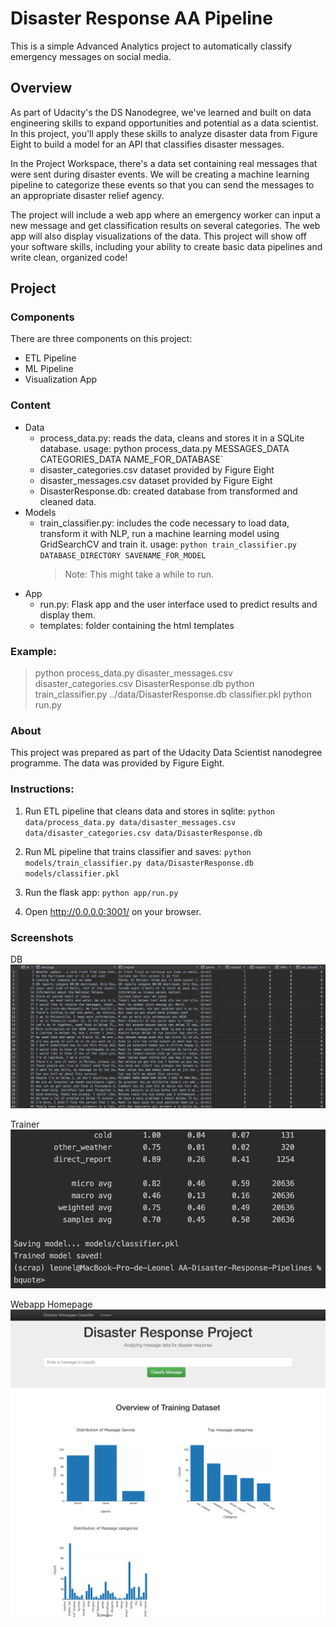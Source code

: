 # Disaster Response AA Pipeline
This is a simple Advanced Analytics project to automatically classify emergency messages on social media.

## Overview
As part of Udacity's the DS Nanodegree, we've learned and built on data engineering skills to expand
 opportunities and potential as a data scientist. 
In this project, you'll apply these skills to analyze disaster data from Figure Eight to build a model
 for an API that classifies disaster messages.

In the Project Workspace, there's a data set containing real messages 
that were sent during disaster events. 
We will be creating a machine learning pipeline to categorize these events so that you 
can send the messages to an appropriate disaster relief agency.

The project will include a web app where an emergency worker can input 
a new message and get classification results on several categories. 
The web app will also display visualizations of the data. 
This project will show off your software skills, 
including your ability to create basic data pipelines and write clean, organized code!

## Project 
### Components 
There are three components on this project:

- ETL Pipeline
- ML Pipeline
- Visualization App

### Content
- Data
  - process_data.py: reads the data, cleans and stores it in a SQLite database. 
    usage: python process_data.py MESSAGES_DATA CATEGORIES_DATA NAME_FOR_DATABASE`
  - disaster_categories.csv  dataset provided by Figure Eight
  - disaster_messages.csv dataset provided by Figure Eight
  - DisasterResponse.db: created database from transformed and cleaned data.
- Models
  - train_classifier.py: includes the code necessary to load data, transform it with NLP, run a machine learning model using GridSearchCV and train it.
    usage: `python train_classifier.py DATABASE_DIRECTORY SAVENAME_FOR_MODEL`
    >Note: This might take a while to run.
- App
  - run.py: Flask app and the user interface used to predict results and display them.
  - templates: folder containing the html templates

### Example:
> python process_data.py disaster_messages.csv disaster_categories.csv DisasterResponse.db
> python train_classifier.py ../data/DisasterResponse.db classifier.pkl
> python run.py

### About
This project was prepared as part of the Udacity Data Scientist nanodegree programme. The data was provided by Figure Eight. 

### Instructions:

1. Run ETL pipeline that cleans data and stores in sqlite:
    `python data/process_data.py data/disaster_messages.csv data/disaster_categories.csv data/DisasterResponse.db`

2. Run ML pipeline that trains classifier and saves:
    `python models/train_classifier.py data/DisasterResponse.db models/classifier.pkl`

3. Run the flask app:
    `python app/run.py`

4. Open http://0.0.0.0:3001/ on your browser.

### Screenshots

DB
![DB](screenshots/DB.png)

Trainer
![DB](screenshots/train.png)

Webapp Homepage
![DB](screenshots/homepage.png)
